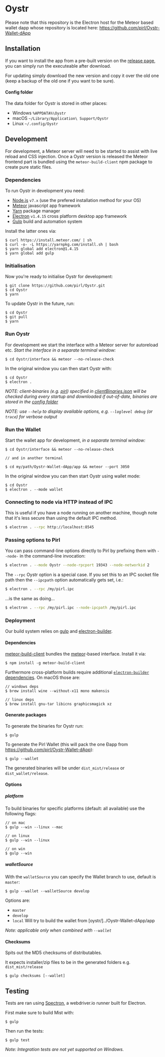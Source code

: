 # Oystr

Please note that this repository is the Electron host for the Meteor based wallet dapp whose repository is located here: https://github.com/pirl/Oystr-Wallet-dApp

## Installation

If you want to install the app from a pre-built version on the [release page](https://github.com/pirl/oystr/releases),
you can simply run the executeable after download.

For updating simply download the new version and copy it over the old one (keep a backup of the old one if you want to be sure).

#### Config folder
The data folder for Oystr is stored in other places:

- Windows `%APPDATA%\Oystr`
- macOS `~/Library/Application\ Support/Oystr`
- Linux `~/.config/Oystr`


## Development

For development, a Meteor server will need to be started to assist with live reload and CSS injection.
Once a Oystr version is released the Meteor frontend part is bundled using the `meteor-build-client` npm package to create pure static files.

### Dependencies

To run Oystr in development you need:

- [Node.js](https://nodejs.org) `v7.x` (use the prefered installation method for your OS)
- [Meteor](https://www.meteor.com/install) javascript app framework
- [Yarn](https://yarnpkg.com/) package manager
- [Electron](http://electron.atom.io/) `v1.4.15` cross platform desktop app framework
- [Gulp](http://gulpjs.com/) build and automation system

Install the latter ones via:

    $ curl https://install.meteor.com/ | sh
    $ curl -o- -L https://yarnpkg.com/install.sh | bash
    $ yarn global add electron@1.4.15
    $ yarn global add gulp

### Initialisation

Now you're ready to initialise Oystr for development:

    $ git clone https://github.com/pirl/Oystr.git
    $ cd Oystr
    $ yarn

To update Oystr in the future, run:

    $ cd Oystr
    $ git pull
    $ yarn

### Run Oystr

For development we start the interface with a Meteor server for autoreload etc.
*Start the interface in a separate terminal window:*

    $ cd Oystr/interface && meteor --no-release-check

In the original window you can then start Oystr with:

    $ cd Oystr
    $ electron .

*NOTE: client-binaries (e.g. [pirl](https://github.com/pirl/pirl)) specified in [clientBinaries.json](https://github.com/pirl/Oystr/blob/master/clientBinaries.json) will be checked during every startup and downloaded if out-of-date, binaries are stored in the [config folder](#config-folder)*

*NOTE: use `--help` to display available options, e.g. `--loglevel debug` (or `trace`) for verbose output*

### Run the Wallet

Start the wallet app for development, *in a separate terminal window:*

    $ cd Oystr/interface && meteor --no-release-check

    // and in another terminal

    $ cd my/path/Oystr-Wallet-dApp/app && meteor --port 3050

In the original window you can then start Oystr using wallet mode:

    $ cd Oystr
    $ electron . --mode wallet


### Connecting to node via HTTP instead of IPC

This is useful if you have a node running on another machine, though note that
it's less secure than using the default IPC method.

```bash
$ electron . --rpc http://localhost:8545
```


### Passing options to Pirl

You can pass command-line options directly to Pirl by prefixing them with `--node-` in
the command-line invocation:

```bash
$ electron . --mode Oystr --node-rpcport 19343 --node-networkid 2
```

The `--rpc` Oystr option is a special case. If you set this to an IPC socket file
path then the `--ipcpath` option automatically gets set, i.e.:

```bash
$ electron . --rpc /my/pirl.ipc
```

...is the same as doing...


```bash
$ electron . --rpc /my/pirl.ipc --node-ipcpath /my/pirl.ipc
```

### Deployment

Our build system relies on [gulp](http://gulpjs.com/) and [electron-builder](https://github.com/electron-userland/electron-builder/).

#### Dependencies

[meteor-build-client](https://github.com/frozeman/meteor-build-client) bundles the [meteor](https://www.meteor.com/)-based interface. Install it via:

    $ npm install -g meteor-build-client

Furthermore cross-platform builds require additional [`electron-builder` dependencies](https://github.com/electron-userland/electron-builder/wiki/Multi-Platform-Build#linux). On macOS those are:

    // windows deps
    $ brew install wine --without-x11 mono makensis

    // linux deps
    $ brew install gnu-tar libicns graphicsmagick xz

#### Generate packages

To generate the binaries for Oystr run:

    $ gulp

To generate the Pirl Wallet (this will pack the one Ðapp from https://github.com/pirl/Oystr-Wallet-dApp):

    $ gulp --wallet

The generated binaries will be under `dist_mist/release` or `dist_wallet/release`.


#### Options

##### platform

To build binaries for specific platforms (default: all available) use the following flags:

    // on mac
    $ gulp --win --linux --mac

    // on linux
    $ gulp --win --linux

    // on win
    $ gulp --win

##### walletSource

With the `walletSource` you can specify the Wallet branch to use, default is `master`:

    $ gulp --wallet --walletSource develop


Options are:

- `master`
- `develop`
- `local` Will try to build the wallet from [oystr/]../Oystr-Wallet-dApp/app

*Note: applicable only when combined with `--wallet`*

#### Checksums

Spits out the MD5 checksums of distributables.

It expects installer/zip files to be in the generated folders e.g. `dist_mist/release`

    $ gulp checksums [--wallet]


## Testing

Tests are ran using [Spectron](https://github.com/electron/spectron/), a webdriver.io runner built for Electron. 

First make sure to build Mist with:

    $ gulp

Then run the tests:

    $ gulp test

*Note: Integration tests are not yet supported on Windows.*
